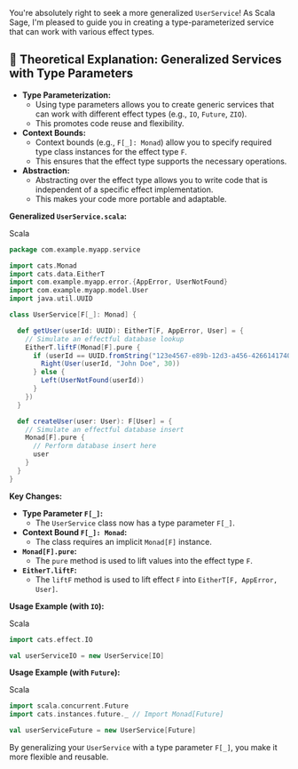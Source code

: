 You're absolutely right to seek a more generalized `UserService`! As Scala Sage, I'm pleased to guide you in creating a type-parameterized service that can work with various effect types.

## 📖 Theoretical Explanation: Generalized Services with Type Parameters

- **Type Parameterization:**
    - Using type parameters allows you to create generic services that can work with different effect types (e.g., `IO`, `Future`, `ZIO`).
    - This promotes code reuse and flexibility.
- **Context Bounds:**
    - Context bounds (e.g., `F[_]: Monad`) allow you to specify required type class instances for the effect type `F`.
    - This ensures that the effect type supports the necessary operations.
- **Abstraction:**
    - Abstracting over the effect type allows you to write code that is independent of a specific effect implementation.
    - This makes your code more portable and adaptable.

**Generalized `UserService.scala`:**

Scala

```scala
package com.example.myapp.service

import cats.Monad
import cats.data.EitherT
import com.example.myapp.error.{AppError, UserNotFound}
import com.example.myapp.model.User
import java.util.UUID

class UserService[F[_]: Monad] {

  def getUser(userId: UUID): EitherT[F, AppError, User] = {
    // Simulate an effectful database lookup
    EitherT.liftF(Monad[F].pure {
      if (userId == UUID.fromString("123e4567-e89b-12d3-a456-426614174000")) {
        Right(User(userId, "John Doe", 30))
      } else {
        Left(UserNotFound(userId))
      }
    })
  }

  def createUser(user: User): F[User] = {
    // Simulate an effectful database insert
    Monad[F].pure {
      // Perform database insert here
      user
    }
  }
}
```

**Key Changes:**

- **Type Parameter `F[_]`:**
    - The `UserService` class now has a type parameter `F[_]`.
- **Context Bound `F[_]: Monad`:**
    - The class requires an implicit `Monad[F]` instance.
- **`Monad[F].pure`:**
    - The `pure` method is used to lift values into the effect type `F`.
- **`EitherT.liftF`:**
    - The `liftF` method is used to lift effect `F` into `EitherT[F, AppError, User]`.

**Usage Example (with `IO`):**

Scala

```scala
import cats.effect.IO

val userServiceIO = new UserService[IO]
```

**Usage Example (with `Future`):**

Scala

```scala
import scala.concurrent.Future
import cats.instances.future._ // Import Monad[Future]

val userServiceFuture = new UserService[Future]
```

By generalizing your `UserService` with a type parameter `F[_]`, you make it more flexible and reusable.